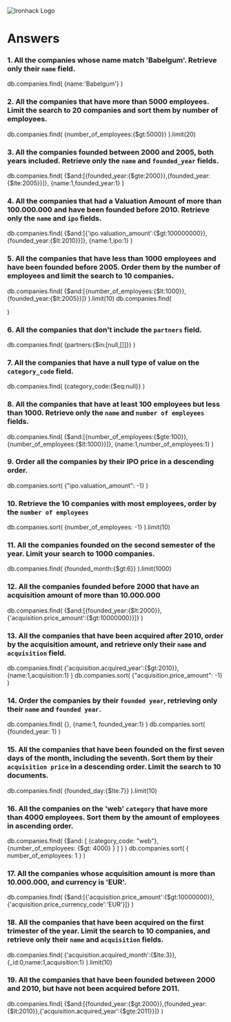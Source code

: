 ![Ironhack Logo](https://i.imgur.com/1QgrNNw.png)

# Answers

### 1. All the companies whose name match 'Babelgum'. Retrieve only their `name` field.

<!-- Your Code Goes Here -->
db.companies.find(
  {name:'Babelgum'}
)

### 2. All the companies that have more than 5000 employees. Limit the search to 20 companies and sort them by **number of employees**.

<!-- Your Code Goes Here -->
db.companies.find(
  {number_of_employees:{$gt:5000}}
).limit(20)

### 3. All the companies founded between 2000 and 2005, both years included. Retrieve only the `name` and `founded_year` fields.

<!-- Your Code Goes Here -->
db.companies.find(
  {$and:[{founded_year:{$gte:2000}},{founded_year:{$lte:2005}}]},
  {name:1,founded_year:1}
)

### 4. All the companies that had a Valuation Amount of more than 100.000.000 and have been founded before 2010. Retrieve only the `name` and `ipo` fields.

<!-- Your Code Goes Here -->
db.companies.find(
  {$and:[{'ipo.valuation_amount':{$gt:100000000}},{founded_year:{$lt:2010}}]},
  {name:1,ipo:1}
)

### 5. All the companies that have less than 1000 employees and have been founded before 2005. Order them by the number of employees and limit the search to 10 companies.

<!-- Your Code Goes Here -->
db.companies.find(
  {$and:[{number_of_employees:{$lt:1000}},{founded_year:{$lt:2005}}]}
).limit(10)
db.companies.find(

)

### 6. All the companies that don't include the `partners` field.

<!-- Your Code Goes Here -->
db.companies.find(
  {partners:{$in:[null,[]]}}
)
### 7. All the companies that have a null type of value on the `category_code` field.

<!-- Your Code Goes Here -->
db.companies.find(
  {category_code:{$eq:null}}
)

### 8. All the companies that have at least 100 employees but less than 1000. Retrieve only the `name` and `number of employees` fields.

<!-- Your Code Goes Here -->
db.companies.find(
  {$and:[{number_of_employees:{$gte:100}},{number_of_employees:{$lt:1000}}]},
  {name:1,number_of_employees:1}
)

### 9. Order all the companies by their IPO price in a descending order.

<!-- Your Code Goes Here -->
db.companies.sort(
    {"ipo.valuation_amount": -1}
)

### 10. Retrieve the 10 companies with most employees, order by the `number of employees`

<!-- Your Code Goes Here -->
db.companies.sort(
    {number_of_employees: -1}
).limit(10)

### 11. All the companies founded on the second semester of the year. Limit your search to 1000 companies.

<!-- Your Code Goes Here -->
db.companies.find(
  {founded_month:{$gt:6}}
).limit(1000)

### 12. All the companies founded before 2000 that have an acquisition amount of more than 10.000.000

<!-- Your Code Goes Here -->
db.companies.find(
  {$and:[{founded_year:{$lt:2000}},{'acquisition.price_amount':{$gt:10000000}}]}
)

### 13. All the companies that have been acquired after 2010, order by the acquisition amount, and retrieve only their `name` and `acquisition` field.

<!-- Your Code Goes Here -->
db.companies.find(
  {'acquisition.acquired_year':{$gt:2010}},
  {name:1,acquisition:1}
)
db.companies.sort(
    {"acquisition.price_amount": -1}
)

### 14. Order the companies by their `founded year`, retrieving only their `name` and `founded year`.

<!-- Your Code Goes Here -->
db.companies.find(
    {},
    {name:1, founded_year:1}
)
db.companies.sort(
    {founded_year: 1}
)

### 15. All the companies that have been founded on the first seven days of the month, including the seventh. Sort them by their `acquisition price` in a descending order. Limit the search to 10 documents.

<!-- Your Code Goes Here -->
db.companies.find(
  {founded_day:{$lte:7}}
).limit(10)

### 16. All the companies on the 'web' `category` that have more than 4000 employees. Sort them by the amount of employees in ascending order.

<!-- Your Code Goes Here -->
db.companies.find(
{$and: [ {category_code: "web"}, {number_of_employees: {$gt: 4000} } ] }
)
db.companies.sort(
    { number_of_employees: 1 }
)
### 17. All the companies whose acquisition amount is more than 10.000.000, and currency is 'EUR'.

<!-- Your Code Goes Here -->
db.companies.find(
  {$and:[{'acquisition.price_amount':{$gt:10000000}},{'acquisition.price_currency_code':'EUR'}]}
)

### 18. All the companies that have been acquired on the first trimester of the year. Limit the search to 10 companies, and retrieve only their `name` and `acquisition` fields.

<!-- Your Code Goes Here -->
db.companies.find(
  {'acquisition.acquired_month':{$lte:3}},
  {_id:0,name:1,acquisition:1}
).limit(10)

### 19. All the companies that have been founded between 2000 and 2010, but have not been acquired before 2011.

<!-- Your Code Goes Here -->
db.companies.find(
  {$and:[{founded_year:{$gt:2000}},{founded_year:{$lt:2010}},{'acquisition.acquired_year':{$gte:2011}}]}
)
